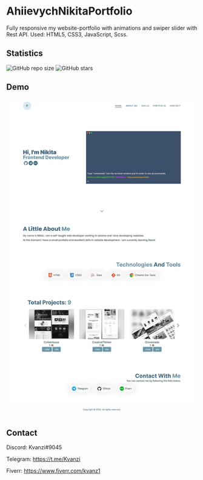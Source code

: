# AhiievychNikitaPortfolio
Fully responsive my website-portfolio with animations and swiper slider with Rest API. Used: HTML5, CSS3, JavaScript, Scss.

## Statistics
![GitHub repo size](https://img.shields.io/github/repo-size/Kvanzi/AhiievychNikitaPortfolio)
![GitHub stars](https://img.shields.io/github/stars/Kvanzi/AhiievychNikitaPortfolio?style=social)

## Demo

![AhiievychMykytaPortfolio](./website-demo/website-preview.jpg "Demo")

## Contact

Discord: Kvanzi#9045

Telegram: https://t.me/Kvanzi

Fiverr: https://www.fiverr.com/kvanz1
